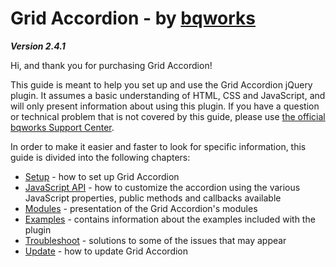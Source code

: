 # Grid Accordion - by [bqworks](http://bqworks.com/) #
*__Version 2.4.1__*

Hi, and thank you for purchasing Grid Accordion!

This guide is meant to help you set up and use the Grid Accordion jQuery plugin. It assumes a basic understanding of HTML, CSS and JavaScript, and will only present information about using this plugin. If you have a question or technical problem that is not covered by this guide, please use [the official bqworks Support Center](http://support.bqworks.com/home).

In order to make it easier and faster to look for specific information, this guide is divided into the following chapters:

* [Setup](setup.md) - how to set up Grid Accordion
* [JavaScript API](api.md) - how to customize the accordion using the various JavaScript properties, public methods and callbacks available
* [Modules](modules.md) - presentation of the Grid Accordion's  modules
* [Examples](examples.md) - contains information about the examples included with the plugin
* [Troubleshoot](troubleshoot.md) - solutions to some of the issues that may appear
* [Update](update.md) - how to update Grid Accordion
